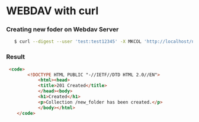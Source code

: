 # WEBDAV with curl

### Creating new foder on Webdav Server
```bash
   $ curl --digest --user 'test:test12345' -X MKCOL 'http://localhost/new_folder'
````
### Result

```Html
 <code>
        <!DOCTYPE HTML PUBLIC "-//IETF//DTD HTML 2.0//EN">
            <html><head>
            <title>201 Created</title>
            </head><body>
            <h1>Created</h1>
            <p>Collection /new_folder has been created.</p>
            </body></html>
    </code>
